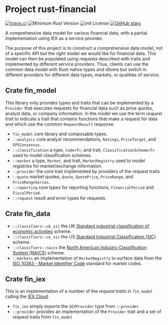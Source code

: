# Project rust-financial

[![travis.ci](https://travis-ci.org/johnstonskj/rust-financial.svg?branch=master)](https://travis-ci.org/johnstonskj/rust-financial)
![Minimum Rust Version](https://img.shields.io/badge/Min%20Rust-1.34-green.svg)
![mit License](https://img.shields.io/badge/license-mit-118811.svg)
[![GitHub stars](https://img.shields.io/github/stars/johnstonskj/rust-financial.svg)](https://github.com/johnstonskj/rust-financial/stargazers)

A comprehensive data model for various financial data, with a partial 
implementation using IEX as a service provider.

The purpose of this project is to construct a comprehensive data model, not of 
a specific API but the _right_ model we would like for financial data. This 
model can then be populated using requests described with traits and implemented 
by different service providers. Thus, clients can use the common data model with
Rust-native types and idioms but switch in different providers for different
data types, markets, or qualities of service.

## Crate fin_model

This library only provides types and traits that can be implemented by a 
`Provider` that executes requests for financial data such as price quotes,
analyst data, or company information. In the model we use the term _request
trait_ to indicate a trait that contains functions that make a request for
data and which use the common `RequestResult` response. 

* `fin_model` core library and composable types.
* `::analysis` core analyst recommendations, `Ratings`, `PriceTarget`, 
  and `EPSConsensus`.
* `::classification` a type, `Code<T>`, and trait, `ClassificationScheme<T>`
  used to model classification schemes.
* `::market` a type, `Market`, and trait, `MarketRegistry` used to model
  registries for market/exchange information.
* `::provider` the core trait implemented by providers of the request traits
* `::quote` market quotes, `Quote`, `QuotePrice`, `PriceRange`, and 
  `PriceRangeSeries`.
* `::reporting` core types for reporting functions, `FinancialPeriod` and
  `FiscalPeriod`.
* `::request` result and error types for requests.

## Crate fin_data

* `::classifiers::uk_sic` the UK [Standard industrial classification of 
  economic activities](https://www.gov.uk/government/publications/standard-industrial-classification-of-economic-activities-sic)
  scheme.
* `::classifiers::us_sic` the US [Standard Industrial Classification 
  (SIC)](https://www.sec.gov/info/edgar/siccodes.htm) scheme.
* `::classifiers::naics` the [North American Industry Classification System 
  (NAICS)](https://www.census.gov/eos/www/naics) scheme.
* `::markets` an implementation of `MarketRegistry` to surface data from the 
  [ISO 10383 - Market Identifier Code](https://www.iso20022.org/10383/iso-10383-market-identifier-codes)
  standard for market codes.

## Crate fin_iex

This is an implementation of a number of the _request traits_ in `fin_model`
calling the [IEX Cloud](https://iexcloud.io/).

* `fin_iex` simply exports the `IEXProvider` type from `::provider`
* `::provider` provides an implementation of the `Provider` trait and a set of 
  request traits from `fin_model`
